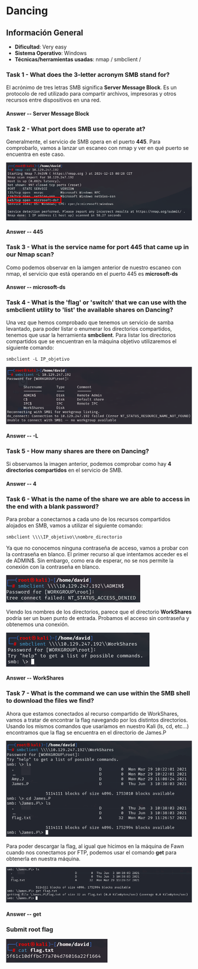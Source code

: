 # Dancing

## Información General

- **Dificultad**: Very easy
- **Sistema Operativo**: Windows
- **Técnicas/herramientas usadas**: nmap / smbclient / 

### Task 1 - What does the 3-letter acronym SMB stand for?

El acrónimo de tres letras SMB significa **Server Message Block**. Es un protocolo de red utilizado para compartir archivos, impresoras y otros recursos entre dispositivos en una red.

#### Answer -- Server Message Block

### Task 2 - What port does SMB use to operate at?

Generalmente, el servicio de SMB opera en el puerto **445**. Para comprobarlo, vamos a lanzar un escaneo con nmap y ver en qué puerto se encuentra en este caso.

![nmap](../../images/Dancing/nmap.png)

#### Answer -- 445

### Task 3 - What is the service name for port 445 that came up in our Nmap scan?

Como podemos observar en la iamgen anterior de nuestro escaneo con nmap, el servicio que está operando en el puerto 445 es **microsoft-ds**

#### Answer -- microsoft-ds


### Task 4 - What is the 'flag' or 'switch' that we can use with the smbclient utility to 'list' the available shares on Dancing?

Una vez que hemos comprobado que tenemos un servicio de samba levantado, para poder listar o enumerar los directorios compartidos, tenemos que usar la herramienta **smbclient**. Para listar los directorios compartidos que se encuentran en la máquina objetivo utilizaremos el siguiente comando:

```
smbclient -L IP_objetivo
```

![smb_list](../../images/Dancing/smb_list.png)

#### Answer -- -L

### Task 5 - How many shares are there on Dancing?

Si observamos la imagen anterior, podemos comprobar como hay **4 directorios compartidos** en el servicio de SMB. 

#### Answer -- 4


### Task 6 - What is the name of the share we are able to access in the end with a blank password?

Para probar a conectarnos a cada uno de los recursos compartidos alojados en SMB, vamos a utilizar el siguiente comando:

```
smbclient \\\\IP_objetivo\\nombre_directorio
```

Ya que no conocemos ninguna contraseña de acceso, vamos a probar con la contraseña en blanco. El primer recurso al que intentamos acceder es el de ADMIN$. Sin embargo, como era de esperar, no se nos permite la conexión con la contraseña en blanco. 

![admin](../../images/Dancing/admin.png)

Viendo los nombres de los directorios, parece que el directorio **WorkShares** podría ser un buen punto de entrada. Probamos el acceso sin contraseña y obtenemos una conexión.

![WorShares](../../images/Dancing/WorkShares.png)

#### Answer -- WorkShares


### Task 7 - What is the command we can use within the SMB shell to download the files we find?

Ahora que estamos conectados al recurso compartido de WorkShares, vamos a tratar de encontrar la flag navegando por los distintos directorios. Usando los mismos comandos que usaríamos en nuestro Kali (ls, cd, etc...) encontramos que la flag se encuentra en el directorio de James.P

![list](../../images/Dancing/list.png)

Para poder descargar la flag, al igual que hicimos en la máquina de Fawn cuando nos conectamos por FTP, podemos usar el comando **get** para obtenerla en nuestra máquina.

![get_flag](../../images/Dancing/get_flag.png)

#### Answer -- get

### Submit root flag

![flag](../../images/Dancing/flag.png)